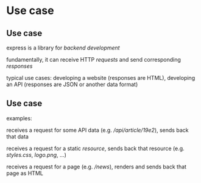# Use case

## Use case

express is a library for _backend development_

fundamentally, it can receive HTTP _requests_ and send corresponding _responses_

typical use cases: developing a website (responses are HTML), developing an API (responses are JSON or another data format)

## Use case

examples:

receives a request for some API data (e.g. _/api/article/19e2_), sends back that data

receives a request for a static _resource_, sends back that resource (e.g. _styles.css_, _logo.png_, ...)

receives a request for a page (e.g. _/news_), renders and sends back that page as HTML
